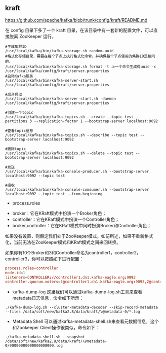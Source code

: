## kraft

https://github.com/apache/kafka/blob/trunk/config/kraft/README.md

在 config 目录下多了一个 kraft 目录，在该目录中有一套新的配置文件，可以直接脱离 ZooKeeper 运行。

```shell
#生成集群ID
/usr/local/kafka/bin/kafka-storage.sh random-uuid
#格式化存储目录，需要在每个节点上执行格式化命令，并确保每个节点使用的集群ID是相同的。
/usr/local/kafka/bin/kafka-storage.sh format -t 上一个命令生成得uuid -c /usr/local/kafka/config/kraft/server.properties
#启动Kafka服务
/usr/local/kafka/bin/kafka-server-start.sh /usr/local/kafka/config/kraft/server.properties

#后台启动
/usr/local/kafka/bin/kafka-server-start.sh -daemon /usr/local/kafka/config/kraft/server.properties

#创建一个topic
/usr/local/kafka/bin/kafka-topics.sh --create --topic test --partitions 3 --replication-factor 1 --bootstrap-server localhost:9092

#查看topic信息
/usr/local/kafka/bin/kafka-topics.sh --describe --topic test --bootstrap-server localhost:9092

#删除topic
/usr/local/kafka/bin/kafka-topics.sh --delete --topic test --bootstrap-server localhost:9092

#发送
/usr/local/kafka/bin/kafka-console-producer.sh --bootstrap-server localhost:9092 --topic test

#接收
/usr/local/kafka/bin/kafka-console-consumer.sh --bootstrap-server localhost:9092 --topic test --from-beginning
```

* process.roles

- broker：它在KRaft模式中扮演一个Broker角色；
- controller：它在KRaft模式中扮演一个Controller角色；
- broker,controller：它在KRaft模式中同时扮演Broker和Controller角色；

如果没有设置，则假定我们处于ZooKeeper模式。如前所述，如果不重新格式化，当前无法在ZooKeeper模式和KRaft模式之间来回转换。

如果你有10个Broker和3和Controller命名为controller1，controller2，controller3，你可以按照如下进行配置：
```conf
process.roles=controller
node.id=1
listeners=CONTROLLER://controller1.dn1.kafka-eagle.org:9093
controller.quorum.voters=1@controller1.dn1.kafka-eagle.org:9093,2@controller2.dn2.kafka-eagle.org:9093,3@controller3.dn3.kafka-eagle.org:9093
```

* kafka-dump-log
这里我们可以通过kafka-dump-log.sh工具来查看metadata日志信息，命令如下所示：

`./kafka-dump-log.sh --cluster-metadata-decoder --skip-record-metadata --files /data/soft/new/kafka2.8/data/kraft/\@metadata-0/*.log`

* Metadata Shell
可以通过kafka-metadata-shell.sh来查看元数据信息，这个和Zookeeper Client操作很类似，命令如下：

`./kafka-metadata-shell.sh --snapshot /data/soft/new/kafka2.8/data/kraft/\@metadata-0/00000000000000000000.log`
